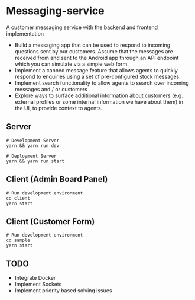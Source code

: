 # Messaging-service
A customer messaging service with the backend and frontend implementation

- Build a messaging app that can be used to respond to incoming questions sent by our customers. Assume that the messages are received from and sent to the Android app through an API endpoint which you can simulate via a simple web form.
- Implement a canned message feature that allows agents to quickly respond to enquiries using a set of pre-configured stock messages.
- Implement search functionality to allow agents to search over incoming messages and / or customers
- Explore ways to surface additional information about customers (e.g. external profiles or some internal information we have about them) in the UI, to provide context to agents.

## Server 
```
# Development Server
yarn && yarn run dev

# Deployment Server
yarn && yarn run start
```

## Client (Admin Board Panel)
```
# Run development environment
cd client
yarn start
```

## Client (Customer Form)
```
# Run development environment
cd sample
yarn start
```

## TODO
- Integrate Docker
- Implement Sockets
- Implement priority based solving issues